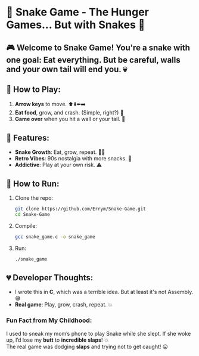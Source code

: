 # 🐍 Snake Game - The Hunger Games... But with Snakes 🍏

## 🎮 Welcome to **Snake Game**! You're a snake with one goal: **Eat everything**. But be careful, walls and your own tail will **end you**. 💀


## 🍏 How to Play:
1. **Arrow keys** to move. ⬆️⬇️⬅️➡️
2. **Eat food**, grow, and crash. (Simple, right?) 🐍
3. **Game over** when you hit a wall or your tail. 🛑

## 🚀 Features:
- **Snake Growth**: Eat, grow, repeat. 🐍🍏
- **Retro Vibes**: 90s nostalgia with more snacks. 🍫
- **Addictive**: Play at your own risk. ⚠️

## 🐍 How to Run:
1. Clone the repo:  
    ```bash
    git clone https://github.com/Errym/Snake-Game.git
    cd Snake-Game
    ```

2. Compile:  
    ```bash
    gcc snake_game.c -o snake_game
    ```

3. Run:  
    ```bash
    ./snake_game
    ```

## 💔 Developer Thoughts:
- I wrote this in **C**, which was a terrible idea. But at least it's not Assembly. 😅
- **Real game**: Play, grow, crash, repeat. 💥
  
### **Fun Fact from My Childhood:**
I used to sneak my mom’s phone to play Snake while she slept. If she woke up, I’d lose my **butt** to **incredible slaps**! 💥  
The real game was dodging **slaps** and trying not to get caught! 😜
